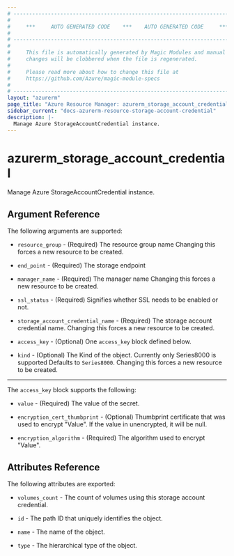 ```yaml
---
# ----------------------------------------------------------------------------
#
#     ***     AUTO GENERATED CODE    ***    AUTO GENERATED CODE     ***
#
# ----------------------------------------------------------------------------
#
#     This file is automatically generated by Magic Modules and manual
#     changes will be clobbered when the file is regenerated.
#
#     Please read more about how to change this file at
#     https://github.com/Azure/magic-module-specs
#
# ----------------------------------------------------------------------------
layout: "azurerm"
page_title: "Azure Resource Manager: azurerm_storage_account_credential"
sidebar_current: "docs-azurerm-resource-storage-account-credential"
description: |-
  Manage Azure StorageAccountCredential instance.
---
```


# azurerm_storage_account_credential

Manage Azure StorageAccountCredential instance.


## Argument Reference

The following arguments are supported:

* `resource_group` - (Required) The resource group name Changing this forces a new resource to be created.

* `end_point` - (Required) The storage endpoint

* `manager_name` - (Required) The manager name Changing this forces a new resource to be created.

* `ssl_status` - (Required) Signifies whether SSL needs to be enabled or not.

* `storage_account_credential_name` - (Required) The storage account credential name. Changing this forces a new resource to be created.

* `access_key` - (Optional) One `access_key` block defined below.

* `kind` - (Optional) The Kind of the object. Currently only Series8000 is supported Defaults to `Series8000`. Changing this forces a new resource to be created.

---

The `access_key` block supports the following:

* `value` - (Required) The value of the secret.

* `encryption_cert_thumbprint` - (Optional) Thumbprint certificate that was used to encrypt "Value". If the value in unencrypted, it will be null.

* `encryption_algorithm` - (Required) The algorithm used to encrypt "Value".

## Attributes Reference

The following attributes are exported:

* `volumes_count` - The count of volumes using this storage account credential.

* `id` - The path ID that uniquely identifies the object.

* `name` - The name of the object.

* `type` - The hierarchical type of the object.
